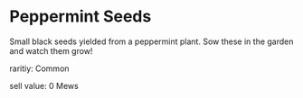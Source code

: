 # Peppermint Seeds

Small black seeds yielded from a peppermint plant. Sow these in the garden and watch them grow!

raritiy: Common

sell value: 0 Mews